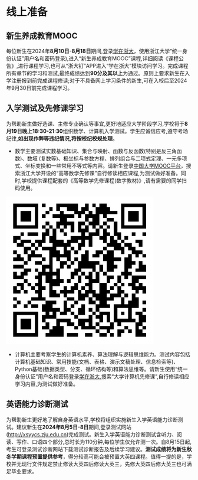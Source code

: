 # 线上准备

## 新生养成教育MOOC

每位新生在2024年**8月10日-8月18日**期间,登录[学在浙大](http://course.zju.edu.cn)，使用浙江大学“统一身份认证”用户名和密码登录),进入“新生养成教育MOOC”课程,详细阅读《课程公告》,进行课程学习,也可从“浙大钉”APP进入“学在浙大”模块访问学习。完成课程所有章节的学习和测试,最终成绩达到**90分及其以上**为通过。原则上要求新生在入学注册报到前完成课程修读;对于不具备网上学习条件的新生,可在入校后至2024年9月30日前完成课程学习。

## 入学测试及先修课学习

为帮助新生做好选课、主修专业确认等事宜,更好地适应大学阶段学习,学校将于**8月19日晚上18:30-21:30**组织数学、计算机入学测试。学生应诚信应考,遵守考场纪律,**如出现作弊等违纪情况,将按校纪校规处理**。

- 数学主要测试实数基础知识、集合与映射、函数与反函数(特别是反三角函数)、数域 (复数等)、极坐标与参数方程、排列组合与二项式定理、一元多项式、坐标变换和一些常用不等式等内容。请新生登录[中国大学MOOC平台](http://www.icourses.cn/imooc/)，搜索浙江大学开设的“高等数学先修课”自行修读相应课程,为测试做好准备。同时,学校提供课程配套的《高等数学先修课程(数字教材)》,请有需要的同学扫码使用。

![](../assets/prelearn_book.webp)

- 计算机主要考察学生的计算机素养、算法理解与逻辑思维能力。测试内容包括计算机基础知识、常用技能(文档、表格、演示文稿处理、信息检索等)、Python基础(数据类型、分支、循环结构等)和算法思维等。请新生使用“统一身份认证”用户名和密码登录[学在浙大](http://course.zju.edu.cn),搜索“大学计算机先修课”,自行修读相应学习内容,为测试做好准备。

## 英语能力诊断测试

为帮助新生更好地了解自身英语水平,学校将组织实施新生入学英语能力诊断测试。建议新生在**2024年8月5日-8日**期间,登录测试网站(http://xsyycs.zju.edu.cn)完成测试。新生入学英语能力诊断测试含听力、阅读、写作、口语四个部分,总时长为110分钟,每位学生仅允许测一次。自8月15日起,考生可登录测试诊断网站下载测试诊断报告及后续学习建议。**测试成绩将为新生秋冬学期课程预置提供参考**，得分较高可能会被预置大英四课程。值得一提的是，学校并无现行文件规定禁止修读大英四后修读大英三，先修大英四后修大英三也可满足毕业要求。
